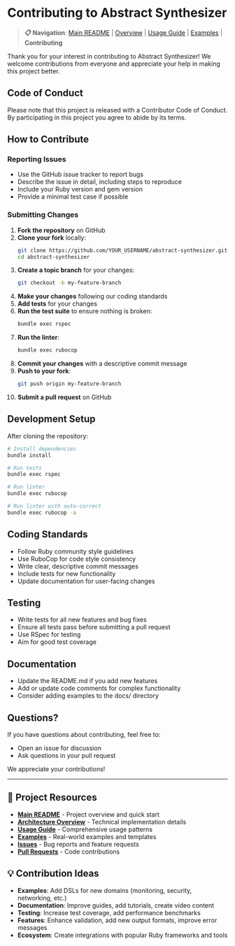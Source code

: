 # Contributing to Abstract Synthesizer

> **📋 Navigation**: [Main README](README.md) | [Overview](docs/overview.md) | [Usage Guide](docs/usage.md) | [Examples](examples/) | **Contributing**

Thank you for your interest in contributing to Abstract Synthesizer! We welcome contributions from everyone and appreciate your help in making this project better.

## Code of Conduct

Please note that this project is released with a Contributor Code of Conduct. By participating in this project you agree to abide by its terms.

## How to Contribute

### Reporting Issues

- Use the GitHub issue tracker to report bugs
- Describe the issue in detail, including steps to reproduce
- Include your Ruby version and gem version
- Provide a minimal test case if possible

### Submitting Changes

1. **Fork the repository** on GitHub
2. **Clone your fork** locally:
   ```bash
   git clone https://github.com/YOUR_USERNAME/abstract-synthesizer.git
   cd abstract-synthesizer
   ```
3. **Create a topic branch** for your changes:
   ```bash
   git checkout -b my-feature-branch
   ```
4. **Make your changes** following our coding standards
5. **Add tests** for your changes
6. **Run the test suite** to ensure nothing is broken:
   ```bash
   bundle exec rspec
   ```
7. **Run the linter**:
   ```bash
   bundle exec rubocop
   ```
8. **Commit your changes** with a descriptive commit message
9. **Push to your fork**:
   ```bash
   git push origin my-feature-branch
   ```
10. **Submit a pull request** on GitHub

## Development Setup

After cloning the repository:

```bash
# Install dependencies
bundle install

# Run tests
bundle exec rspec

# Run linter
bundle exec rubocop

# Run linter with auto-correct
bundle exec rubocop -a
```

## Coding Standards

- Follow Ruby community style guidelines
- Use RuboCop for code style consistency
- Write clear, descriptive commit messages
- Include tests for new functionality
- Update documentation for user-facing changes

## Testing

- Write tests for all new features and bug fixes
- Ensure all tests pass before submitting a pull request
- Use RSpec for testing
- Aim for good test coverage

## Documentation

- Update the README.md if you add new features
- Add or update code comments for complex functionality
- Consider adding examples to the docs/ directory

## Questions?

If you have questions about contributing, feel free to:

- Open an issue for discussion
- Ask questions in your pull request

We appreciate your contributions!

---

## 🔗 Project Resources

- **[Main README](README.md)** - Project overview and quick start
- **[Architecture Overview](docs/overview.md)** - Technical implementation details  
- **[Usage Guide](docs/usage.md)** - Comprehensive usage patterns
- **[Examples](examples/)** - Real-world examples and templates
- **[Issues](https://github.com/drzln/abstract-synthesizer/issues)** - Bug reports and feature requests
- **[Pull Requests](https://github.com/drzln/abstract-synthesizer/pulls)** - Code contributions

## 💡 Contribution Ideas

- **Examples**: Add DSLs for new domains (monitoring, security, networking, etc.)
- **Documentation**: Improve guides, add tutorials, create video content
- **Testing**: Increase test coverage, add performance benchmarks
- **Features**: Enhance validation, add new output formats, improve error messages
- **Ecosystem**: Create integrations with popular Ruby frameworks and tools